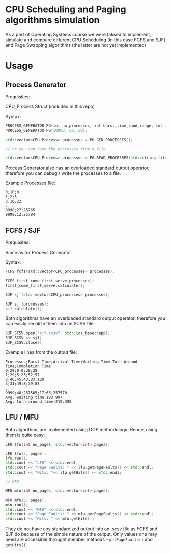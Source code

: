 # CPU Scheduling and Paging algorithms simulation

As a part of Operating Systems course we were taksed to implement, simulate and compare different CPU Scheduling (in this case FCFS and SJF) and Page Swapping algorithms (the latter are not yet implemented)

# Usage

## Process Generator

Prequisites: 

CPU_Process Struct (included in this repo)

Syntax:

```cpp
PROCESS_GENERATOR PG(int no_processes, int burst_time_rand_range, int arrival_time_rand_range);
PROCESS_GENERATOR PG(10000, 50, 50);

std::vector<CPU_Process> processes = PG.GEN_PROCESSES();

// or you can read the processes from a file

std::vector<CPU_Process> processes = PG.READ_PROCESSES(std::string filepath);
```

Process Generator also has an overloaded standard output operator, therefore you can debug / write the processes to a file.

Example Processes file:
```
0;10;0
1;2;5
3;16;22
...
9998;27;25765
9999;12;25784
```

## FCFS / SJF

Prequisites:

Same as for Process Generator

Syntax:

```cpp
FCFS fcfs(std::vector<CPU_processes> processes);

FCFS first_come_first_serve(processes);
first_come_first_serve.calculate();

SJF sjf(std::vector<CPU_processes> processes);

SJF sjf(processes);
sjf.calculate();
```

Both algorithms have an overloaded standard output operator, therefore you can easily serialize them into an SCSV file:

```cpp
SJF_SCSV.open("sjf.scsv", std::ios_base::app);
SJF_SCSV << sjf;
SJF_SCSV.close();
```

Example lines from the output file:

```
Processes;Burst Time;Arrival Time;Waiting Time;Turn-Around Time;Completion Time
0;28;0;0;28;28
1;29;5;23;52;57
2;40;45;43;83;128
3;31;49;8;39;88
...
9999;48;257505;17;65;257570
Avg. waiting time;193.997
Avg. turn-around time;219.398
```

## LFU / MFU

Both algorithms are implemented using OOP methodology. Hence, using them is quite easy:

```cpp
LFU lfu(int no_pages, std::vector<int> pages);

LFU lfu(3, pages);
lfu.run();
std::cout << "LFU" << std::endl;
std::cout << "Page Faults: " << lfu.getPageFaults() << std::endl;
std::cout << "Hits: "<< lfu.getHits() << std::endl;

// MFU

MFU mfu(int no_pages, std::vector<int> pages);

MFU mfu(3, pages);
mfu.run();
std::cout << "MFU" << std::endl;
std::cout << "Page Faults: " << mfu.getPageFaults() << std::endl;
std::cout << "Hits: " << mfu.getHits();
```

They do not have any standardized output into an .scsv file as FCFS and SJF do because of the simple nature of the output. Only values one may need are accessible throught member methods - `getPageFaults()` and `getHits()`.
